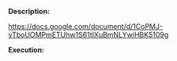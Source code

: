 **Description:**

https://docs.google.com/document/d/1CoPMJ-vTboUOMPmETUhw1S61tIXuBmNLYwiHBK5109g

**Execution:**